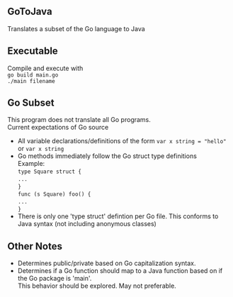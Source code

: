 ## GoToJava  
Translates a subset of the Go language to Java  
## Executable  
Compile and execute with   
`go build main.go`  
`./main filename`  
## Go Subset  
This program does not translate all Go programs.  
Current expectations of Go source  
- All variable declarations/definitions of the form `var x string = "hello"` or `var x string`  
- Go methods immediately follow the Go struct type definitions  
Example:  
`type Square struct {`  
`...`  
`}`  
`func (s Square) foo() {`  
`...`  
`}`    
- There is only one 'type struct' defintion per Go file. This conforms to Java syntax (not including anonymous classes)    

## Other Notes  
- Determines public/private based on Go capitalization syntax.  
- Determines if a Go function should map to a Java function based on if the Go package is 'main'.   
This behavior should be explored. May not preferable.   

